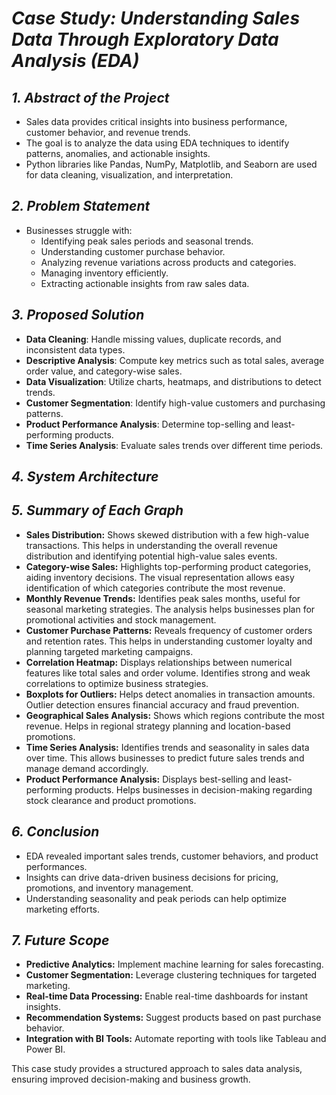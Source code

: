 # *Case Study: Understanding Sales Data Through Exploratory Data Analysis (EDA)*

## *1. Abstract of the Project*
- Sales data provides critical insights into business performance, customer behavior, and revenue trends.
- The goal is to analyze the data using EDA techniques to identify patterns, anomalies, and actionable insights.
- Python libraries like Pandas, NumPy, Matplotlib, and Seaborn are used for data cleaning, visualization, and interpretation.

## *2. Problem Statement*
- Businesses struggle with:
  - Identifying peak sales periods and seasonal trends.
  - Understanding customer purchase behavior.
  - Analyzing revenue variations across products and categories.
  - Managing inventory efficiently.
  - Extracting actionable insights from raw sales data.

## *3. Proposed Solution*
- **Data Cleaning**: Handle missing values, duplicate records, and inconsistent data types.
- **Descriptive Analysis**: Compute key metrics such as total sales, average order value, and category-wise sales.
- **Data Visualization**: Utilize charts, heatmaps, and distributions to detect trends.
- **Customer Segmentation**: Identify high-value customers and purchasing patterns.
- **Product Performance Analysis**: Determine top-selling and least-performing products.
- **Time Series Analysis**: Evaluate sales trends over different time periods.

## *4. System Architecture*



## *5. Summary of Each Graph*
- **Sales Distribution:** Shows skewed distribution with a few high-value transactions. This helps in understanding the overall revenue distribution and identifying potential high-value sales events.
- **Category-wise Sales:** Highlights top-performing product categories, aiding inventory decisions. The visual representation allows easy identification of which categories contribute the most revenue.
- **Monthly Revenue Trends:** Identifies peak sales months, useful for seasonal marketing strategies. The analysis helps businesses plan for promotional activities and stock management.
- **Customer Purchase Patterns:** Reveals frequency of customer orders and retention rates. This helps in understanding customer loyalty and planning targeted marketing campaigns.
- **Correlation Heatmap:** Displays relationships between numerical features like total sales and order volume. Identifies strong and weak correlations to optimize business strategies.
- **Boxplots for Outliers:** Helps detect anomalies in transaction amounts. Outlier detection ensures financial accuracy and fraud prevention.
- **Geographical Sales Analysis:** Shows which regions contribute the most revenue. Helps in regional strategy planning and location-based promotions.
- **Time Series Analysis:** Identifies trends and seasonality in sales data over time. This allows businesses to predict future sales trends and manage demand accordingly.
- **Product Performance Analysis:** Displays best-selling and least-performing products. Helps businesses in decision-making regarding stock clearance and product promotions.

## *6. Conclusion*
- EDA revealed important sales trends, customer behaviors, and product performances.
- Insights can drive data-driven business decisions for pricing, promotions, and inventory management.
- Understanding seasonality and peak periods can help optimize marketing efforts.

## *7. Future Scope*
- **Predictive Analytics:** Implement machine learning for sales forecasting.
- **Customer Segmentation:** Leverage clustering techniques for targeted marketing.
- **Real-time Data Processing:** Enable real-time dashboards for instant insights.
- **Recommendation Systems:** Suggest products based on past purchase behavior.
- **Integration with BI Tools:** Automate reporting with tools like Tableau and Power BI.

This case study provides a structured approach to sales data analysis, ensuring improved decision-making and business growth.
